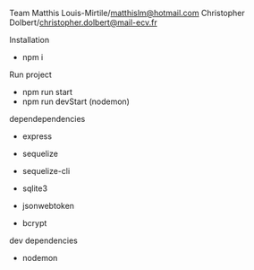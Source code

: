 Team
Matthis Louis-Mirtile/matthislm@hotmail.com
Christopher Dolbert/christopher.dolbert@mail-ecv.fr

Installation
- npm i

Run project
- npm run start
- npm run devStart (nodemon)

dependependencies
- express
- sequelize
- sequelize-cli
- sqlite3


- jsonwebtoken
- bcrypt

dev dependencies
- nodemon